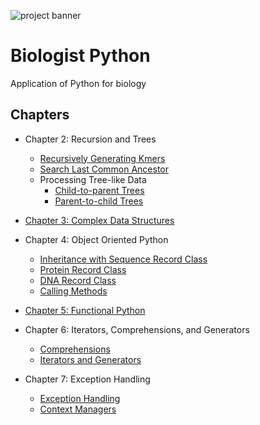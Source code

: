 ![project banner](https://project-banner.phamn23.repl.co/?title=Advanced%20Python&description=Application%20of%20Python%20for%20biology&stack=python)

# Biologist Python
Application of Python for biology

## Chapters
* Chapter 2: Recursion and Trees
    * [Recursively Generating Kmers](/chapter-2/generate_kmers.py)
    * [Search Last Common Ancestor](/chapter-2/last_ancestor.py)
    * Processing Tree-like Data
        * [Child-to-parent Trees](/chapter-2/child_parent.py)
        * [Parent-to-child Trees](/chapter-2/parent_child.py)

* [Chapter 3: Complex Data Structures]((/chapter-3/data_structures.py))
    
* Chapter 4: Object Oriented Python
    * [Inheritance with Sequence Record Class](/chapter-4/SequenceRecord.py)
    * [Protein Record Class](/chapter-4/ProteinRecord.py)
    * [DNA Record Class](/chapter-4/DNARecord.py)
    * [Calling Methods](/chapter-4/object_oriented.py)

* [Chapter 5: Functional Python](/chapter-5/functional.py)

* Chapter 6: Iterators, Comprehensions, and Generators
    * [Comprehensions](/chapter-6/comprehensions.py)
    * [Iterators and Generators](/chapter-6/iterators.py)

* Chapter 7: Exception Handling
    * [Exception Handling](/chapter-7/exceptions.py)
    * [Context Managers](/chapter-7/context.py)